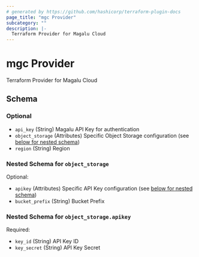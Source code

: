 ```yaml
---
# generated by https://github.com/hashicorp/terraform-plugin-docs
page_title: "mgc Provider"
subcategory: ""
description: |-
  Terraform Provider for Magalu Cloud
---
```


# mgc Provider

Terraform Provider for Magalu Cloud



<!-- schema generated by tfplugindocs -->
## Schema

### Optional

- `api_key` (String) Magalu API Key for authentication
- `object_storage` (Attributes) Specific Object Storage configuration (see [below for nested schema](#nestedatt--object_storage))
- `region` (String) Region

<a id="nestedatt--object_storage"></a>
### Nested Schema for `object_storage`

Optional:

- `apikey` (Attributes) Specific API Key configuration (see [below for nested schema](#nestedatt--object_storage--apikey))
- `bucket_prefix` (String) Bucket Prefix

<a id="nestedatt--object_storage--apikey"></a>
### Nested Schema for `object_storage.apikey`

Required:

- `key_id` (String) API Key ID
- `key_secret` (String) API Key Secret
